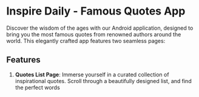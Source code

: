 # Inspire Daily - Famous Quotes App

Discover the wisdom of the ages with our Android application, designed to bring you the most famous quotes from renowned authors around the world. This elegantly crafted app features two seamless pages:

## Features

1. **Quotes List Page**: Immerse yourself in a curated collection of inspirational quotes. Scroll through a beautifully designed list, and find the perfect words
